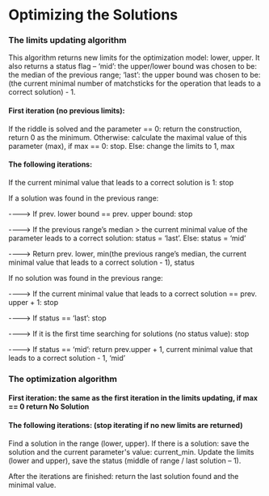 # Optimizing the Solutions
### The limits updating algorithm

This algorithm returns new limits for the optimization model: lower, upper. It also returns a status flag –
‘mid’: the upper/lower bound was chosen to be: the median of the previous range; ‘last’: the upper bound was chosen to be: (the current minimal number of matchsticks for the operation that leads to a correct solution) - 1.


#### First iteration (no previous limits):

If the riddle is solved and the parameter == 0: return the construction, return 0 as the minimum. Otherwise: calculate the maximal value of this parameter (max), if max == 0: stop. Else: change the limits to 1, max



#### The following iterations:

If the current minimal value that leads to a correct solution is 1: stop

If a solution was found in the previous range:

----> If prev. lower bound == prev. upper bound: stop

----> If the previous range’s median >  the current minimal value of the parameter leads to a correct solution: status = ‘last’. Else: status = ‘mid’

----> Return prev. lower, min(the previous range’s median, the current minimal value that leads to a correct solution - 1), status

If no solution was found in the previous range:

----> If the current minimal value that leads to a correct solution == prev. upper + 1: stop

----> If status == ‘last’: stop

----> If it is the first time searching for solutions (no status value): stop

----> If status == ‘mid’: return prev.upper + 1, current minimal value that leads to a correct solution - 1, ‘mid’


### The optimization algorithm

#### First iteration: the same as the first iteration in the limits updating, if max == 0 return No Solution


#### The following iterations: (stop iterating if no new limits are returned)

Find a solution in the range (lower, upper). If there is a solution: save the solution and the current parameter's value: current\_min. Update the limits (lower and upper), save the status (middle of range / last solution – 1).

After the iterations are finished: return the last solution found and the minimal value.

